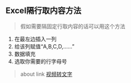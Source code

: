 ## Excel隔行取内容方法

> 假如需要隔固定行取内容的话可以用这个方法

1. 在最左边插入一列
2. 给该列赋值“A,B,C,D,……”
3. 数据填充
4. 选取你需要的行字母号

> about link
> [视频转文字](视频转文字.md)
